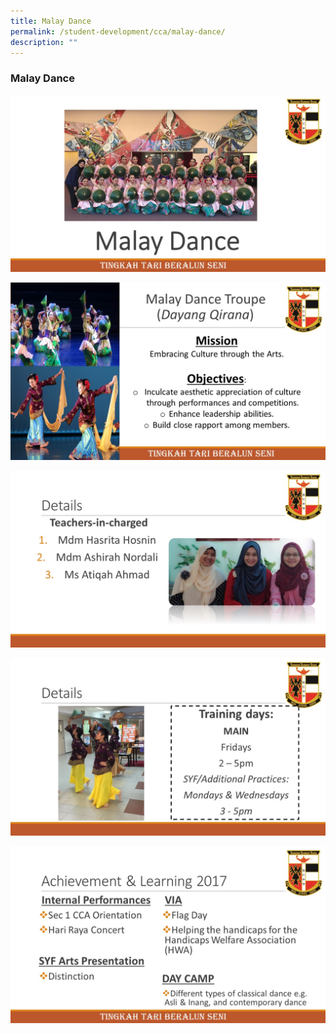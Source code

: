```yaml
---
title: Malay Dance
permalink: /student-development/cca/malay-dance/
description: ""
---
```


### Malay Dance

![](/images/Malay%20Dance%201.jpg)

![](/images/Malay%20Dance%202.jpg)

![](/images/Malay%20Dance%203.jpg)

![](/images/Malay%20Dance%204.jpg)

![](/images/Malay%20Dance%205.jpg)
